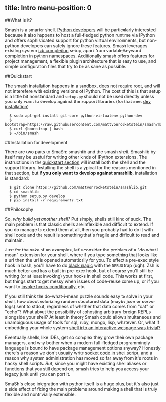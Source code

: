 title: Intro
menu-position: 0
---

##What is it?

Smash is a smarter shell.  [Python developers](/python_use_cases.html) will be particularly interested because it also happens to host a full-fledged python runtime via IPython and offers sophisticated support for python virtual environments, but non-python developers can safely ignore these features.  Smash leverages existing system [tab completion](#tab-completion) setup, apart from variable/keyword completion in python namespaces.  Additionally smash offers features for project management, a flexible plugin architecture that is easy to use, and simple configuration files that try to be as sane as possible.

<a id="quickstart"></a>
##Quickstart

The smash installation happens in a sandbox, does not require root, and will not interefere with existing versions of IPython.  The cost of this is that setup is a little bit nonstandard and `setup.py` should not be used directly unless you only want to develop against the support libraries (for that see: [dev installation](#dev-installation))


~~~~{.bash}
  $ sudo apt-get install git-core python-virtualenv python-dev
  $ bootstrap=https://raw.githubusercontent.com/mattvonrocketstein/smash/master/bootstrap.sh
  $ curl $bootstrap | bash
  $ ~/bin/smash
~~~~

<a id="dev-installation"></a>
##Installation for development

There are two parts to SmaSh: smashlib and the smash shell.  Smashlib by itself may be useful for writing other kinds of IPython extensions.  The instructions in the [quickstart section](#quickstart) will install both the shell and the support library.  Installing the shell is atypical for the reasons mentioned in that section, but **if you only want to develop against smashlib**, installation is  standard:

```shell
  $ git clone https://github.com/mattvonrocketstein/smashlib.git
  $ cd smashlib
  $ python setup.py develop
  $ pip install -r requirements.txt
```

<a id="dev-installation"></a>
##Philosophy

So, *why build yet another shell?*  Put simply, shells still kind of suck.  The main problem is that classic shells are inflexible and difficult to extend.  If you do manage to extend them at all, then you probably had to do it with shell code and the result is something that's fragile and difficult to read and maintain.

Just for the sake of an examples, let's consider the problem of a "do what I mean" extension for your shell, where if you type something that looks like a url then the url is opened automatically for you.  To effect a pre-exec style hook in bash, you'll have to do [black magic](http://www.twistedmatrix.com/users/glyph/preexec.bash.txt) with the `DEBUG` trap (ugh).  Zsh is much better and has a built in pre-exec hook, but of course you'll still be writing (or at least invoking) your hooks in shell code.  This works at first, but things start to get messy when issues of code-reuse come up, or if you want to [invoke hooks conditionally](#pm), etc.

If you still think the do-what-i-mean puzzle sounds easy to solve in your shell, how about colorizing random structured data (maybe json or server logs) sent to stdout, regardless of whether that data comes from "cat" or "echo"?   What about the possibility of cohosting arbitrary foreign REPLs alongside your shell?  At least in theory Smash could allow simultaneous and unambiguous usage of tools for sql, ruby, mongo, lisp, whatever.  Or, what if embedding your whole system [shell into an interactive webpage was trivial?](#)

Eventually shells, like IDEs, get so complex they grow their own package managers, and why bother when a modern full-fledged programmingly language is bound to have package management options anyway?  Honestly there's a reason we don't usually write [socket code in shell script](#), and a reason why system administration has moved so far away from it's roots in hacky shell scripts.  *But*, since you might have existing shell aliases or functions that you still depend on, smash tries to help you access your legacy junk until you can port it.

SmaSh's close integration with python itself is a huge plus, but it's also just a side effect of fixing the main problems around making a shell that is truly flexible and nontrivially extensible.
